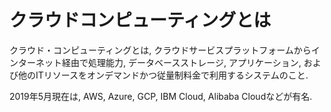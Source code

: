 # クラウドコンピューティングとは
クラウド・コンピューティングとは, クラウドサービスプラットフォームからインターネット経由で処理能力, データベースストレージ, アプリケーション, および他のITリソースをオンデマンドかつ従量制料金で利用するシステムのこと.

2019年5月現在は, AWS, Azure, GCP, IBM Cloud, Alibaba Cloudなどが有名.
